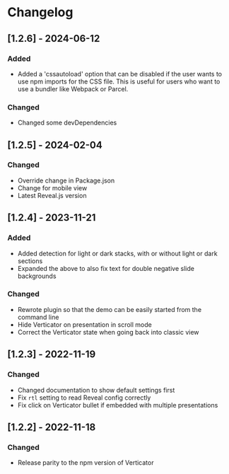 # Changelog

## [1.2.6] - 2024-06-12
### Added
- Added a 'cssautoload' option that can be disabled if the user wants to use npm imports for the CSS file. This is useful for users who want to use a bundler like Webpack or Parcel.

### Changed
- Changed some devDependencies


## [1.2.5] - 2024-02-04
### Changed
- Override change in Package.json
- Change for mobile view
- Latest Reveal.js version

## [1.2.4] - 2023-11-21
### Added
- Added detection for light or dark stacks, with or without light or dark sections
- Expanded the above to also fix text for double negative slide backgrounds

### Changed
- Rewrote plugin so that the demo can be easily started from the command line
- Hide Verticator on presentation in scroll mode
- Correct the Verticator state when going back into classic view


## [1.2.3] - 2022-11-19
### Changed
- Changed documentation to show default settings first
- Fix `rtl` setting to read Reveal config correctly
- Fix click on Verticator bullet if embedded with multiple presentations


## [1.2.2] - 2022-11-18
### Changed
- Release parity to the npm version of Verticator

